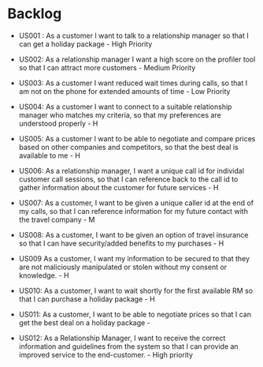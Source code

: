 # Backlog

* US001 : As a customer I want to talk to a relationship manager so that I can get a holiday package - High Priority
* US002: As a relationship manager I want a high score on the profiler tool so that I can attract more customers - Medium Priority

* US003: As a customer I want reduced wait times during calls, so that I am not on the phone for extended amounts of time - Low Priority
* US004: As a customer I want to connect to a suitable relationship manager who matches my criteria, so that my preferences are understood properly - H
* US005: As a customer I want to be able to negotiate and compare prices based on other companies and competitors, so that the best deal is available to me - H
* US006: As a relationship manager, I want a unique call id for individal customer call sessions, so that I can reference back to the call id to gather information about the customer for future services - H
* US007: As a customer, I want to be given a unique caller id at the end of my calls, so that I can reference information for my future contact with the travel company - M
* US008: As a customer, I want to be given an option of travel insurance so that I can have security/added benefits to my purchases - H
* US009 As a customer, I want my information to be secured to that they are not maliciously manipulated or stolen without my consent or knowledge. - H
* US010: As a customer, I want to wait shortly for the first available RM so that I can purchase a holiday package - H
* US011: As a customer, I want to be able to negotiate prices so that I can get the best deal on a holiday package - 
* US012: As a Relationship Manager, I want to receive the correct information and guidelines from the system so that I can provide an improved service to the end-customer. - High priority 
